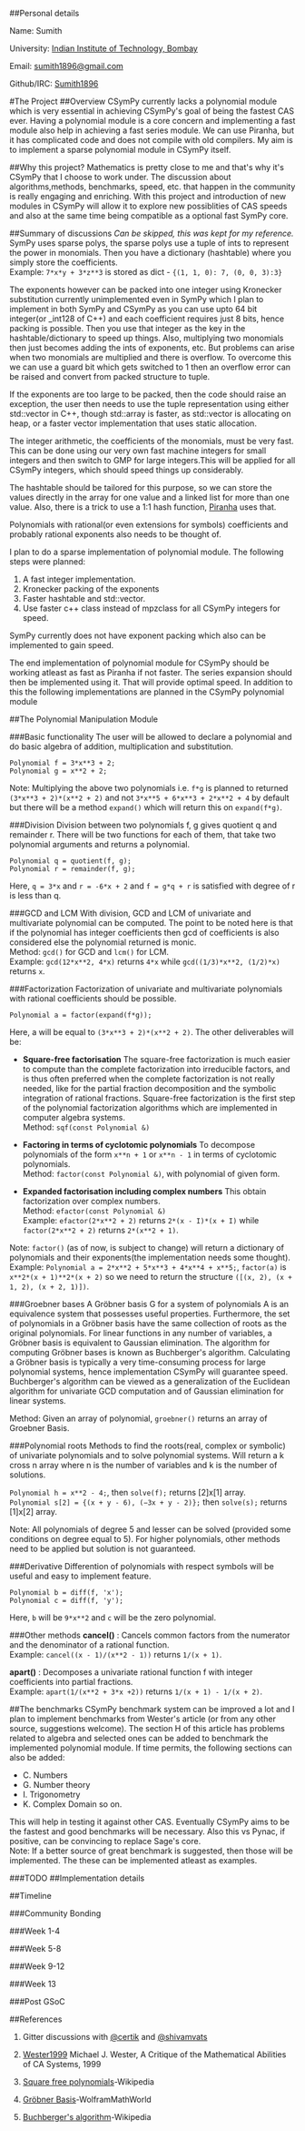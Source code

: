 ##Personal details

Name: Sumith

University: [Indian Institute of Technology, Bombay](http://www.iitb.ac.in)

Email: sumith1896@gmail.com

Github/IRC: [Sumith1896](https://github.com/Sumith1896)

#The Project
##Overview
CSymPy currently lacks a polynomial module which is very essential in achieving CSymPy's goal of being the fastest CAS ever. Having a polynomial module is a core concern and implementing a fast module also help in achieving a fast series module. We can use Piranha, but it has complicated code and does not compile with old compilers. My aim is to implement a sparse polynomial module in CSymPy itself.

##Why this project?
Mathematics is pretty close to me and that's why it's CSymPy that I choose to work under. The discussion about algorithms,methods, benchmarks, speed, etc. that happen in the community is really engaging and enriching. With this project and introduction of new modules in CSymPy will allow it to explore new possiblities of CAS speeds and also at the same time being compatible as a optional fast SymPy core. 

##Summary of discussions
*Can be skipped, this was kept for my reference.*
SymPy uses sparse polys, the sparse polys use a tuple of ints to represent the power in monomials. Then you have a dictionary (hashtable) where you simply store the coefficients.<br/>
Example: `7*x*y + 3*z**3` is stored as dict - `{(1, 1, 0): 7, (0, 0, 3):3}`

The exponents however can be packed into one integer using Kronecker substitution currently unimplemented even in SymPy which I plan to implement in both SymPy and CSymPy as you can use upto 64 bit integer(or _int128 of C++) and each coefficient requires just 8 bits, hence packing is possible. Then you use that integer as the key in the hashtable/dictionary to speed up things. Also, multiplying two monomials then just becomes adding the ints of exponents, etc. 
But problems can arise when two monomials are multiplied and there is overflow. To overcome this we can use a guard bit
which gets switched to 1 then an overflow error can be raised and convert from packed structure to tuple. 

If the exponents are too large to be packed, then the code should raise an exception, the user then needs to use the tuple representation using either std::vector<int> in C++, though std::array is faster, as std::vector is allocating on heap, or a faster vector implementation that uses static allocation.

The integer arithmetic, the coefficients of the monomials, must be very fast. This can be done using our very own fast machine integers for small integers and then switch to GMP for large integers.This will be applied for all CSymPy integers, which should speed things up considerably.
 
The hashtable should be tailored for this purpose, so we can store the values directly in the array for one value and a linked list for more than one value. Also, there is a trick to use a 1:1 hash function, [Piranha](https://github.com/bluescarni/piranha) uses that.
   
Polynomials with rational(or even extensions for symbols) coefficients and probably rational exponents also needs to be thought of.

I plan to do a sparse implementation of polynomial module. The following steps were planned:

1. A fast integer implementation.
2. Kronecker packing of the exponents 
3. Faster hashtable and std::vector. 
4. Use faster c++ class instead of mpzclass for all CSymPy integers for speed.

SymPy currently does not have exponent packing which also can be implemented to gain speed.

The end implementation of polynomial module for CSymPy should be working atleast as fast as Piranha if not faster.
The series expansion should then be implemented using it. That will provide optimal speed.
In addition to this the following implementations are planned in the CSymPy polynomial module

##The Polynomial Manipulation Module

###Basic functionality
The user will be allowed to declare a polynomial and do basic algebra of addition, multiplication and substitution.
```
Polynomial f = 3*x**3 + 2;
Polynomial g = x**2 + 2;
```
Note: Multiplying the above two polynomials i.e. `f*g` is planned to returned `(3*x**3 + 2)*(x**2 + 2)` 
	  and not `3*x**5 + 6*x**3 + 2*x**2 + 4` by default but there will be a method `expand()` which will return this on 
	 `expand(f*g)`.

###Division
Division between two polynomials f, g gives quotient q and remainder r. There will be two functions for each of them, that take two polynomial arguments and returns a polynomial.
```
Polynomial q = quotient(f, g);
Polynomial r = remainder(f, g);
```
Here, `q = 3*x` and `r = -6*x + 2` and `f = g*q + r` is satisfied with degree of r is less than q.

###GCD and LCM
With division, GCD and LCM of univariate and multivariate polynomial can be computed. The point to be noted here is that if the polynomial has integer coefficients then gcd of coefficients is also considered else the polynomial returned is monic.<br/>
Method: `gcd()` for GCD and `lcm()` for LCM.<br/>
Example: `gcd(12*x**2, 4*x)` returns `4*x` while `gcd((1/3)*x**2, (1/2)*x)` returns `x`.

###Factorization
Factorization of univariate and multivariate polynomials with rational coefficients should be possible.
```
Polynomial a = factor(expand(f*g));
```
Here, a will be equal to `(3*x**3 + 2)*(x**2 + 2)`.
The other deliverables will be:
* **Square-free factorisation**
	The square-free factorization is much easier to compute than the complete factorization into irreducible factors, and is thus often preferred when the complete factorization is not really needed, like for the partial fraction decomposition and the symbolic integration of rational fractions. Square-free factorization is the first step of the polynomial factorization algorithms which are implemented in computer algebra systems.<br/>
	Method: `sqf(const Polynomial &)`

* **Factoring in terms of cyclotomic polynomials**
	To decompose polynomials of the form `x**n + 1` or `x**n - 1` in terms of cyclotomic polynomials.<br/>
	Method: `factor(const Polynomial &)`, with polynomial of given form.

* **Expanded factorisation including complex numbers**
	This obtain factorization over complex numbers.<br/>
	Method: `efactor(const Polynomial &)`<br/>
	Example: `efactor(2*x**2 + 2)` returns `2*(x - I)*(x + I)` while `factor(2*x**2 + 2)` returns `2*(x**2 + 1)`.


Note: `factor()` (as of now, is subject to change) will return a dictionary of polynomials and their exponents(the       implementation needs some thought).<br/>
Example: `Polynomial a = 2*x**2 + 5*x**3 + 4*x**4 + x**5;`, `factor(a)` is `x**2*(x + 1)**2*(x + 2)` so we need to return the structure `([(x, 2), (x + 1, 2), (x + 2, 1)])`.

###Groebner bases
A Gröbner basis G for a system of polynomials A is an equivalence system that possesses useful properties. Furthermore, the set of polynomials in a Gröbner basis have the same collection of roots as the original polynomials. For linear functions in any number of variables, a Gröbner basis is equivalent to Gaussian elimination.
The algorithm for computing Gröbner bases is known as Buchberger's algorithm. Calculating a Gröbner basis is typically a very time-consuming process for large polynomial systems, hence implementation CSymPy will guarantee speed.
Buchberger's algorithm can be viewed as a generalization of the Euclidean algorithm for univariate GCD computation and of Gaussian elimination for linear systems.<br/>

Method: Given an array of polynomial, `groebner()` returns an array of Groebner Basis.

###Polynomial roots
Methods to find the roots(real, complex or symbolic) of univariate polynomials and to solve polynomial systems.
Will return a k cross n array where n is the number of variables and k is the number of solutions.

`Polynomial h = x**2 - 4;`, then `solve(f);` returns [2]x[1] array.<br/>
`Polynomial s[2] = {(x + y - 6), (−3x + y - 2)};` then `solve(s);` returns [1]x[2] array.

Note: All polynomials of degree 5 and lesser can be solved (provided some conditions on degree equal to 5). For higher 		  polynomials, other methods need to be applied but solution is not guaranteed.

###Derivative
Differention of polynomials with respect symbols will be useful and easy to implement feature.
```
Polynomial b = diff(f, 'x');
Polynomial c = diff(f, 'y');
```
Here, `b` will be `9*x**2` and `c` will be the zero polynomial.

###Other methods
**cancel()**
: Cancels common factors from the numerator and the denominator of a rational function.<br/>
Example: `cancel((x - 1)/(x**2 - 1))` returns `1/(x + 1)`.

**apart()**
: Decomposes a univariate rational function f with integer coefficients into partial fractions.<br/>
Example: `apart(1/(x**2 + 3*x +2))` returns `1/(x + 1) - 1/(x + 2)`.

##The benchmarks
CSymPy benchmark system can be improved a lot and I plan to implement benchmarks from Wester's article (or from any other source, suggestions welcome). The section H of this article has problems related to algebra and selected ones can be added to benchmark the implemented polynomial module. If time permits, the following sections can also be added:
* C. Numbers<br/>
* G. Number theory<br/>
* I. Trigonometry<br/>
* K. Complex Domain so on.<br/>

This will help in testing it against other CAS. Eventually CSymPy aims to be the fastest and good benchmarks will be necessary. Also this vs Pynac, if positive, can be convincing to replace Sage's core.<br/>
Note: If a better source of great benchmark is suggested, then those will be implemented. The these can be implemented atleast as examples.

###TODO
##Implementation details

##Timeline

###Community Bonding

###Week 1-4

###Week 5-8

###Week 9-12

###Week 13 

###Post GSoC

##References
1. Gitter discussions with [@certik](https://github.com/certik) and [@shivamvats](https://github.com/shivamvats)

2. [Wester1999](http://www.math.unm.edu/~wester/cas/book/Wester.pdf) Michael J. Wester, A Critique of the Mathematical Abilities of CA Systems, 1999

3. [Square free polynomials](http://en.wikipedia.org/wiki/Square-free_polynomial)-Wikipedia

4. [Gröbner Basis](http://mathworld.wolfram.com/GroebnerBasis.html)-WolframMathWorld

5. [Buchberger's algorithm](http://en.wikipedia.org/wiki/Buchberger%27s_algorithm)-Wikipedia